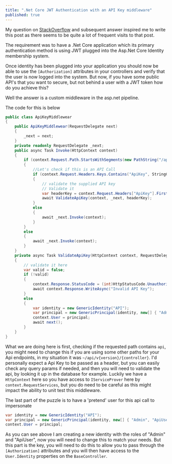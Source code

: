 ```yaml
---
title: ".Net Core JWT Authentication with an API Key middleware"
published: true
---
```


My question on [StackOverflow](https://stackoverflow.com/questions/45798325/net-core-web-api-key) and subsequent answer inspired me to write this post as there seems to be quite a lot of frequent visits to that post.

The requirement was to have a .Net Core application which its primary authentication method is using JWT plugged into the Asp.Net Core Identity membership system.

Once identity has been plugged into your application you should now be able to use the `[Authorization]` attributes in your controllers and verify that the user is now logged into the system. But now, if you have some public API's that you want to secure, but not behind a user with a JWT token how do you achieve this?

Well the answer is a custom middleware in the asp.net pipeline.

The code for this is below
``` csharp
public class ApiKeyMiddlewear
{
    public ApiKeyMiddlewear(RequestDelegate next)
    {
        _next = next;
    }
    private readonly RequestDelegate _next;
    public async Task Invoke(HttpContext context)
    {
        if (context.Request.Path.StartsWithSegments(new PathString("/api")))
        {
            //Let's check if this is an API Call
            if (context.Request.Headers.Keys.Contains("ApiKey", StringComparer.InvariantCultureIgnoreCase))
            {
                // validate the supplied API key
                // Validate it
                var headerKey = context.Request.Headers["ApiKey"].FirstOrDefault();
                await ValidateApiKey(context, _next, headerKey);
            }
            else
            {
                await _next.Invoke(context);
            }
        }
        else
        {
            await _next.Invoke(context);
        }
    }
    private async Task ValidateApiKey(HttpContext context, RequestDelegate next, string key)
    {
        // validate it here
        var valid = false;
        if (!valid)
        {
            context.Response.StatusCode = (int)HttpStatusCode.Unauthorized;
            await context.Response.WriteAsync("Invalid API Key");
        }
        else
        {
            var identity = new GenericIdentity("API");
            var principal = new GenericPrincipal(identity, new[] { "Admin", "ApiUser" });
            context.User = principal;
            await next();
        }
    }
}
```

What we are doing here is first, checking if the requested path contains `api`, you might need to change this if you are using some other paths for your Api endpoints, in my situation it was `~/api/v{version}/{controller}`. 
I'd personally expect a Api Key to be passed as a header, but you can easily check any query params if needed, and then you will need to validate the api, by looking it up in the database for example.
Luckily we have a `HttpContext` here so you have access to `IServiceProver` here by `context.RequestServices`, but you do need to be careful as this might impact the ability to unit test this middleware.

The last part of the puzzle is to have a 'pretend' user for this api call to impersonate

``` csharp
var identity = new GenericIdentity("API");
var principal = new GenericPrincipal(identity, new[] { "Admin", "ApiUser" });
context.User = principal;
```

As you can see above I am creating a new identity with the roles of "Admin" and "ApiUser", now you will need to change this to match your needs. But this part is the key, you will need to do this to allow you to pass through the `[Authorization]` attributes and you will then have access to the `User.Identity` properties on the `BaseController`.


